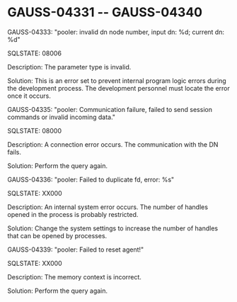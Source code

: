 # GAUSS-04331 -- GAUSS-04340<a name="EN-US_TOPIC_0302073499"></a>

GAUSS-04333: "pooler: invalid dn node number, input dn: %d; current dn: %d"

SQLSTATE: 08006

Description: The parameter type is invalid.

Solution: This is an error set to prevent internal program logic errors during the development process. The development personnel must locate the error once it occurs.

GAUSS-04335: "pooler: Communication failure, failed to send session commands or invalid incoming data."

SQLSTATE: 08000

Description: A connection error occurs. The communication with the DN fails.

Solution: Perform the query again.

GAUSS-04336: "pooler: Failed to duplicate fd, error: %s"

SQLSTATE: XX000

Description: An internal system error occurs. The number of handles opened in the process is probably restricted.

Solution: Change the system settings to increase the number of handles that can be opened by processes.

GAUSS-04339: "pooler: Failed to reset agent!"

SQLSTATE: XX000

Description: The memory context is incorrect.

Solution: Perform the query again.

